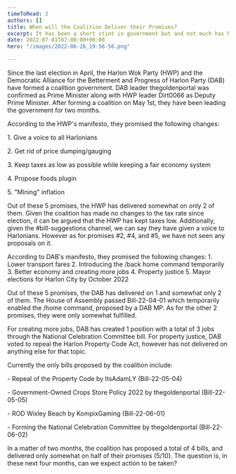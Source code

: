 ```yaml
---
timeToRead: 2
authors: []
title: When will the Coalition Deliver their Promises?
excerpt: It has been a short stint in government but and not much has been done.
date: 2022-07-01T07:00:00+00:00
hero: "/images/2022-06-26_19-56-56.png"

---
```

Since the last election in April, the Harlon Wok Party (HWP) and the Democratic Alliance for the Betterment and Progress of Harlon Party (DAB) have formed a coalition government. DAB leader thegoldenportal was confirmed as Prime Minister along with HWP leader Dirt0066 as Deputy Prime Minister. After forming a coalition on May 1st, they have been leading the government for two months. 

According to the HWP's manifesto, they promised the following changes: 

1\. Give a voice to all Harlonians 

2\. Get rid of price dumping/gauging 

3\. Keep taxes as low as possible while keeping a fair economy system 

4\. Propose foods plugin 

5\. "Mining" inflation 

Out of these 5 promises, the HWP has delivered somewhat on only 2 of them. Given the coalition has made no changes to the tax rate since election, it can be argued that the HWP has kept taxes low. Additionally, given the #bill-suggestions channel, we can say they have given a voice to Harlonians. However as for promises #2, #4, and #5, we have not seen any proposals on it. 

According to DAB's manifesto, they promised the following changes: 1. Lower transport fares 2. Introducing the /back home command temporarily 3. Better economy and creating more jobs 4. Property justice 5. Mayor elections for Harlon City by October 2022 

Out of these 5 promises, the DAB has delivered on 1 and somewhat only 2 of them. The House of Assembly passed Bill-22-04-01 which temporarily enabled the /home command, proposed by a DAB MP. As for the other 2 promises, they were only somewhat fulfilled. 

For creating more jobs, DAB has created 1 position with a total of 3 jobs through the National Celebration Committee bill. For property justice, DAB voted to repeal the Harlon Property Code Act, however has not delivered on anything else for that topic. 

Currently the only bills proposed by the coalition include: 

\- Repeal of the Property Code by ItsAdamLY (Bill-22-05-04) 

\- Government-Owned Crops Store Policy 2022 by thegoldenportal (Bill-22-05-05) 

\- ROD Wixley Beach by KompixGaming (Bill-22-06-01) 

\- Forming the National Celebration Committee by thegoldenportal (Bill-22-06-02) 

In a matter of two months, the coalition has proposed a total of 4 bills, and delivered only somewhat on half of their promises (5/10). The question is, in these next four months, can we expect action to be taken?